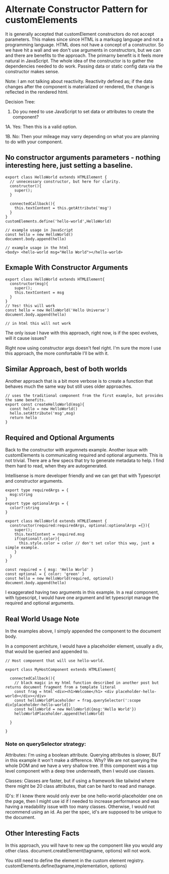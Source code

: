 # Alternate Constructor Pattern for customElements

It is generally accepted that customElement constructors do not accept parameters.
This makes since since HTML is a markupg language and not a programming language. HTML does not have a concept of a constructor. So we have hit a wall and we don't use arguments in constructors, but we can and there are benefits to the approach. The primarny benefit is it feels more natural in JavaScript. The whole idea of the constructor is to gather the dependencies needed to do work. Passing data or static config data via the constructor makes sense. 

Note: I am not talking about reactivity. Reactivity defined as; if the data changes after the component is materialized or rendered, the change is reflected in the rendered html.

Decision Tree: 
1. Do you need to use JavaScript to set data or attributes to create the component?

1A. Yes: Then this is a valid option.

1B. No: Then your mileage may varry depending on what you are planning to do with your component.

## No constructor arguments parameters - nothing interesting here, just setting a baseline.
```
export class HelloWorld extends HTMLElement {
  // unnecessary constructor, but here for clarity.
  constructor(){
    super();
  }
  
  connectedCallback(){
    this.textContent = this.getAttribute('msg')
  }
}
customElements.define('hello-world',HelloWorld)

// example usage in JavaScript
const hello = new HelloWorld()
document.body.append(hello)

// example usage in the html
<body> <hello-world msg="Hello World"></hello-world>
```

## Exmaple With Constructor Arguments
```
export class HelloWorld extends HTMLElement{
  constructor(msg){
    super();
    this.textContent = msg
  }
}
// Yes! this will work
const hello = new HelloWorld('Hello Universe')
document.body.append(hello)

// in html this will not work
```

The only issue I have with this approach, right now, is if the spec evolves, will it cause issues?

Right now using constructor args doesn't feel right. I'm sure the more I use this approach, the more comfortable I'll be with it.

## Similar Approach, best of both worlds
Another approach that is a bit more verbose is to create a function that behaves much the same way but still uses older approaches.

```
// uses the traditional component from the first example, but provides the same benefits.
export const createHelloWorld(msg){
  const hello = new HelloWorld()
  hello.setAttribute('msg',msg)
  return hello
}
```

## Required and Optional Arguments 

Back to the constructor with argumnets example. 
Another issue with customElements is communicating required and optional arguments. This is not trivial. There are a few specs that try to generate metadata to help. I find them hard to read, when they are autogenerated.

Intellisense is more developer friendly and we can get that with Typescript and constructor arguments.

```
export type requiredArgs = {
  msg:string
}
export type optionalArgs = {
  color?:string
}

export class HelloWorld extends HTMLElement {
  constructor(required:requiredArgs, optional:optionalArgs ={}){
    super();
    this.textContent = required.msg
    if(optional?.color){
      this.style.color = color // don't set color this way, just a simple example.
    }
  }
}

const required = { msg: 'Hello World' }
const optional = { color: 'green' }
const hello = new HelloWorld(required, optional)
document.body.append(hello)

```

I exaggerated having two arguments in this example. In a real component, with typescript, I would have one argument and let typescript manage the required and optional arguments. 

## Real World Usage Note
In the examples above, I simply appended the component to the document body.

In a component architure, I would have a placeholder element, usually a div, that would be queried and appended to.

```
// Host component that will use hello-world.

export class MyHostComponent extends HTMLElement{

  connectedCallback(){
    // black magic in my html function described in another post but returns document fragment from a template literal
    const frag = html`<div><h1>Welcome</h1> <div placeholder-hello-world></div></div>
    const helloWorldPlaceholder = frag.querySelector(':scope div[placeholder-hello-world])
    const helloWorld = new HelloWorld({msg:'Hello World'})
    helloWorldPlaceholder.append(helloWorld)
    
  }

}

```
### Note on querySelector strategy: 
Attributes: I'm using a boolean attribute. Querying attributes is slower, BUT in this example it won't make a difference. Why? We are not querying the whole DOM and we have a very shallow tree. If this component was a top level component with a deep tree underneath, then I would use classes.

Classes: Classes are faster, but if using a framework like tailwind where there might be 20 class attributes, that can be hard to read and manage.

ID's: If I knew there would only ever be one hello-world-placeholder one on the page, then I might use id if I needed to increase performance and was having a readability issue with too many classes. Otherwise, I would not recommend using an id. As per the spec, id's are supposed to be unique to the document.

## Other Interesting Facts  

In this approach, you will have to new up the component like you would any other class. document.createElement(tagname, options) will not work.

You still need to define the element in the custom element registry. customElements.define(tagname,implementation, options)
 
